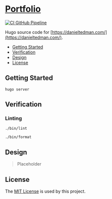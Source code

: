 # [Portfolio](https://github.com/dbtedman/portfolio)

[![CI GitHub Pipeline](https://img.shields.io/github/workflow/status/dbtedman/portfolio/ci?style=for-the-badge&logo=github&label=ci)](https://github.com/dbtedman/portfolio/actions/workflows/ci.yml)

Hugo source code for [https://danieltedman.com/](https://danieltedman.com/).

-   [Getting Started](#getting-started)
-   [Verification](#verification)
-   [Design](#design)
-   [License](#license)

## Getting Started

```shell
hugo server
```

## Verification

### Linting

```shell
./bin/lint
```

```shell
./bin/format
```

## Design

> Placeholder

## License

The [MIT License](./LICENSE.md) is used by this project.
